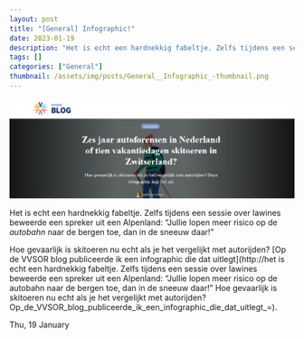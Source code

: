 ```yaml
---
layout: post
title: "[General] Infographic!"
date: 2023-01-19
description: "Het is echt een hardnekkig fabeltje. Zelfs tijdens een sessie over lawines beweerde een spreker uit een Alpenland: “Jullie lopen meer risico op de autobahn naar de bergen toe, dan in de sneeuw daar!”Hoe gevaarlijk is skitoeren nu echt als je het vergelijkt met autorijden? Op de VVSOR blog publiceerde ik een infographic die dat uitlegt."
tags: []
categories: ["General"]
thumbnail: /assets/img/posts/General__Infographic_-thumbnail.png
---
```

![](/assets/img/posts/General__Infographic_-0.png)

Het is echt een hardnekkig fabeltje. Zelfs tijdens een sessie over lawines beweerde een spreker uit een Alpenland: “Jullie lopen meer risico op de *autobahn* naar de bergen toe, dan in de sneeuw daar!”

Hoe gevaarlijk is skitoeren nu echt als je het vergelijkt met autorijden? [Op de VVSOR blog publiceerde ik een infographic die dat uitlegt](http://het is echt een hardnekkig fabeltje. Zelfs tijdens een sessie over lawines beweerde een spreker uit een Alpenland: “Jullie lopen meer risico op de autobahn naar de bergen toe, dan in de sneeuw daar!”  Hoe gevaarlijk is skitoeren nu echt als je het vergelijkt met autorijden?Op_de_VVSOR_blog_publiceerde_ik_een_infographic_die_dat_uitlegt_=).

Thu, 19 January
